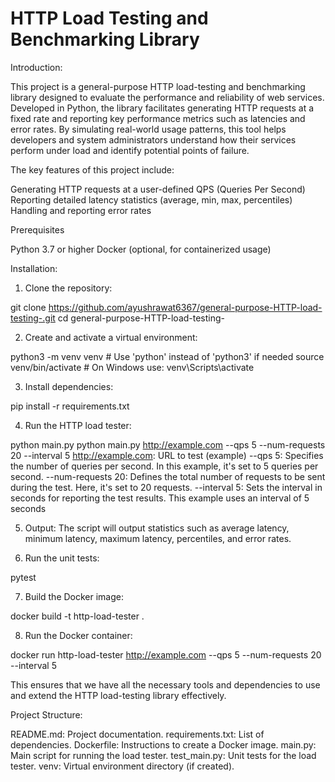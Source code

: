 # HTTP Load Testing and Benchmarking Library

Introduction:

This project is a general-purpose HTTP load-testing and benchmarking library designed to evaluate the performance and reliability of web services. Developed in Python, the library facilitates generating HTTP requests at a fixed rate and reporting key performance metrics such as latencies and error rates. By simulating real-world usage patterns, this tool helps developers and system administrators understand how their services perform under load and identify potential points of failure.

The key features of this project include:

Generating HTTP requests at a user-defined QPS (Queries Per Second)
Reporting detailed latency statistics (average, min, max, percentiles)
Handling and reporting error rates

Prerequisites

Python 3.7 or higher
Docker (optional, for containerized usage)

Installation:

1. Clone the repository:

git clone https://github.com/ayushrawat6367/general-purpose-HTTP-load-testing-.git
cd general-purpose-HTTP-load-testing-

2. Create and activate a virtual environment:

python3 -m venv venv  # Use 'python' instead of 'python3' if needed
source venv/bin/activate  # On Windows use: venv\Scripts\activate

3. Install dependencies:

pip install -r requirements.txt

4. Run the HTTP load tester:

python main.py python main.py http://example.com --qps 5 --num-requests 20 --interval 5
http://example.com: URL to test (example)
--qps 5: Specifies the number of queries per second. In this example, it's set to 5 queries per second.
--num-requests 20: Defines the total number of requests to be sent during the test. Here, it's set to 20 requests.
--interval 5: Sets the interval in seconds for reporting the test results. This example uses an interval of 5 seconds

5. Output:
The script will output statistics such as average latency, minimum latency, maximum latency, percentiles, and error rates.

6. Run the unit tests:

pytest

7. Build the Docker image:

docker build -t http-load-tester .

8. Run the Docker container:

docker run http-load-tester http://example.com --qps 5 --num-requests 20 --interval 5

This ensures that we have all the necessary tools and dependencies to use and extend the HTTP load-testing library effectively.

Project Structure:

README.md: Project documentation.
requirements.txt: List of dependencies.
Dockerfile: Instructions to create a Docker image.
main.py: Main script for running the load tester.
test_main.py: Unit tests for the load tester.
venv: Virtual environment directory (if created).




